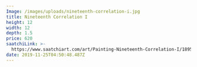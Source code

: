 ```yaml
---
Image: /images/uploads/nineteenth-correlation-i.jpg
title: Nineteenth Correlation I
height: 12
width: 12
depth: 1.5
price: 620
saatchiLink: >-
  https://www.saatchiart.com/art/Painting-Nineteenth-Correlation-I/189576/3506169/view
date: 2019-11-25T04:50:48.487Z
---
```


